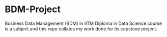 # BDM-Project
Business Data Management (BDM) in IITM Diploma in Data Science course is a subject and this repo collates my work done for its capstone project.
